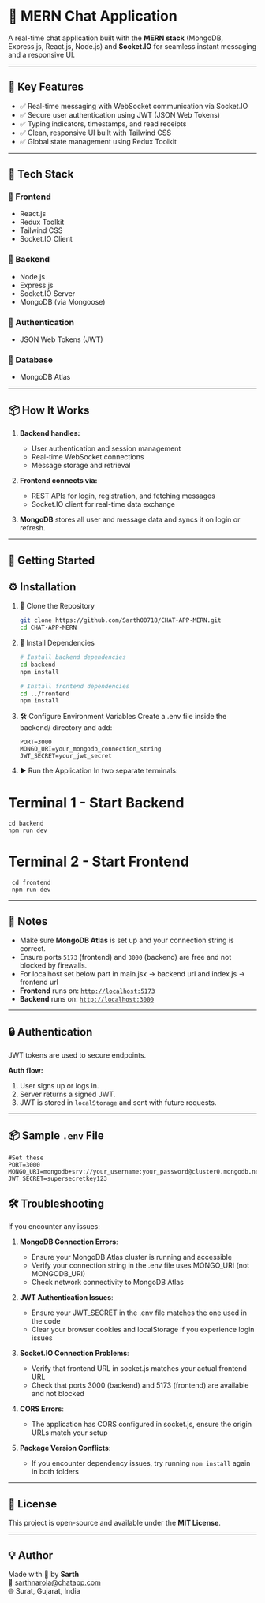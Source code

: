 # 💬 MERN Chat Application

A real-time chat application built with the **MERN stack** (MongoDB, Express.js, React.js, Node.js) and **Socket.IO** for seamless instant messaging and a responsive UI.

---

## 🔧 Key Features

- ✅ Real-time messaging with WebSocket communication via Socket.IO  
- ✅ Secure user authentication using JWT (JSON Web Tokens)  
- ✅ Typing indicators, timestamps, and read receipts  
- ✅ Clean, responsive UI built with Tailwind CSS  
- ✅ Global state management using Redux Toolkit  

---

## 🧠 Tech Stack

### 🔹 Frontend
- React.js  
- Redux Toolkit  
- Tailwind CSS  
- Socket.IO Client  

### 🔹 Backend
- Node.js  
- Express.js  
- Socket.IO Server  
- MongoDB (via Mongoose)  

### 🔹 Authentication
- JSON Web Tokens (JWT)  

### 🔹 Database
- MongoDB Atlas  

---

## 📦 How It Works

1. **Backend handles:**
   - User authentication and session management  
   - Real-time WebSocket connections  
   - Message storage and retrieval  

2. **Frontend connects via:**
   - REST APIs for login, registration, and fetching messages  
   - Socket.IO client for real-time data exchange  

3. **MongoDB** stores all user and message data and syncs it on login or refresh.  

---

## 🚀 Getting Started

## ⚙️ Installation

1. 📁 Clone the Repository
   ```bash
   git clone https://github.com/Sarth00718/CHAT-APP-MERN.git
   cd CHAT-APP-MERN

2. 🧱 Install Dependencies
   ```bash
   # Install backend dependencies
   cd backend
   npm install

   # Install frontend dependencies
   cd ../frontend
   npm install
   
3. 🛠️ Configure Environment Variables
   Create a .env file inside the backend/ directory and add:
   ```env
   PORT=3000
   MONGO_URI=your_mongodb_connection_string
   JWT_SECRET=your_jwt_secret

4. ▶️ Run the Application
   In two separate terminals:
  # Terminal 1 - Start Backend
    cd backend
    npm run dev
   # Terminal 2 - Start Frontend
     cd frontend
     npm run dev
---

## 📌 Notes

- Make sure **MongoDB Atlas** is set up and your connection string is correct.
- Ensure ports `5173` (frontend) and `3000` (backend) are free and not blocked by firewalls.
- For localhost set below part in main.jsx -> backend url and index.js -> frontend url
- **Frontend** runs on: [`http://localhost:5173`](http://localhost:5173)  
- **Backend** runs on: [`http://localhost:3000`](http://localhost:3000)

---

## 🔒 Authentication

JWT tokens are used to secure endpoints.

**Auth flow:**

1. User signs up or logs in.  
2. Server returns a signed JWT.  
3. JWT is stored in `localStorage` and sent with future requests.

---

## 📦 Sample `.env` File
    #Set these
    PORT=3000
    MONGO_URI=mongodb+srv://your_username:your_password@cluster0.mongodb.net/chatapp
    JWT_SECRET=supersecretkey123
    
## 🛠️ Troubleshooting

If you encounter any issues:

1. **MongoDB Connection Errors**:
   - Ensure your MongoDB Atlas cluster is running and accessible
   - Verify your connection string in the .env file uses MONGO_URI (not MONGODB_URI)
   - Check network connectivity to MongoDB Atlas

2. **JWT Authentication Issues**:
   - Ensure your JWT_SECRET in the .env file matches the one used in the code
   - Clear your browser cookies and localStorage if you experience login issues

3. **Socket.IO Connection Problems**:
   - Verify that frontend URL in socket.js matches your actual frontend URL
   - Check that ports 3000 (backend) and 5173 (frontend) are available and not blocked

4. **CORS Errors**:
   - The application has CORS configured in socket.js, ensure the origin URLs match your setup

5. **Package Version Conflicts**:
   - If you encounter dependency issues, try running `npm install` again in both folders

---

## 📄 License

This project is open-source and available under the **MIT License**.

---

## 💡 Author

Made with 💙 by **Sarth**  
📧 [sarthnarola@chatapp.com](mailto:sarthnarola@chatapp.com)  
🌐 Surat, Gujarat, India
